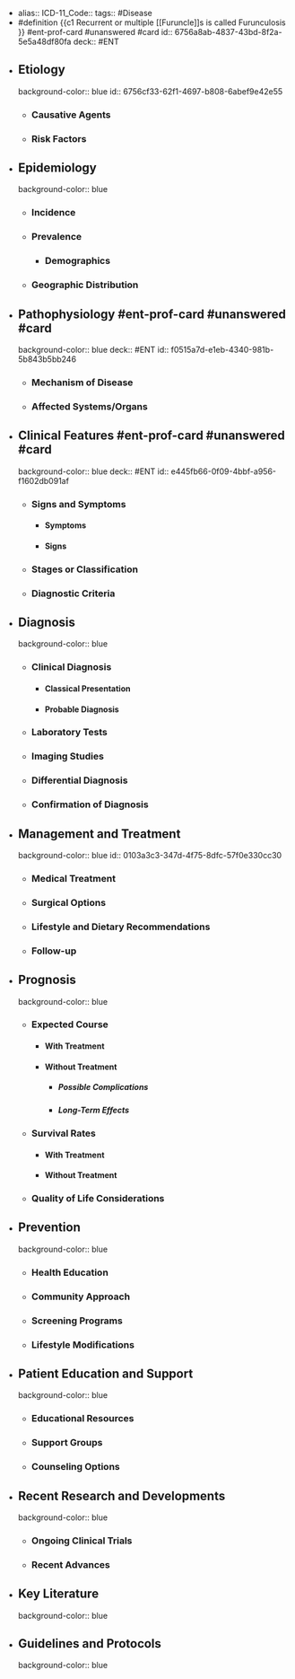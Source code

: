 - alias::
  ICD-11_Code::
  tags:: #Disease
- #definition {{c1 Recurrent or multiple [[Furuncle]]s is called Furunculosis }} #ent-prof-card #unanswered #card
  id:: 6756a8ab-4837-43bd-8f2a-5e5a48df80fa
  deck:: #ENT
- ## Etiology
  background-color:: blue
  id:: 6756cf33-62f1-4697-b808-6abef9e42e55
	- ### Causative Agents
	- ### Risk Factors
- ## Epidemiology
  background-color:: blue
	- ### Incidence
	- ### Prevalence
		- ### Demographics
	- ### Geographic Distribution
- ## Pathophysiology #ent-prof-card #unanswered #card
  background-color:: blue
  deck:: #ENT
  id:: f0515a7d-e1eb-4340-981b-5b843b5bb246
	- ### Mechanism of Disease
	- ### Affected Systems/Organs
- ## Clinical Features #ent-prof-card #unanswered #card
  background-color:: blue
  deck:: #ENT
  id:: e445fb66-0f09-4bbf-a956-f1602db091af
	- ### Signs and Symptoms
		- #### Symptoms
		- #### Signs
	- ### Stages or Classification
	- ### Diagnostic Criteria
- ## Diagnosis
  background-color:: blue
	- ### Clinical Diagnosis
		- #### Classical Presentation
		- #### Probable Diagnosis
	- ### Laboratory Tests
	- ### Imaging Studies
	- ### Differential Diagnosis
	- ### Confirmation of Diagnosis
- ## Management and Treatment
  background-color:: blue
  id:: 0103a3c3-347d-4f75-8dfc-57f0e330cc30
	- ### Medical Treatment
	- ### Surgical Options
	- ### Lifestyle and Dietary Recommendations
	- ### Follow-up
- ## Prognosis
  background-color:: blue
	- ### Expected Course
		- #### With Treatment
		- #### Without Treatment
			- ##### Possible Complications
			- ##### Long-Term Effects
	- ### Survival Rates
		- #### With Treatment
		- #### Without Treatment
	- ### Quality of Life Considerations
- ## Prevention
  background-color:: blue
	- ### Health Education
	- ### Community Approach
	- ### Screening Programs
	- ### Lifestyle Modifications
- ## Patient Education and Support
  background-color:: blue
	- ### Educational Resources
	- ### Support Groups
	- ### Counseling Options
- ## Recent Research and Developments
  background-color:: blue
	- ### Ongoing Clinical Trials
	- ### Recent Advances
- ## Key Literature
  background-color:: blue
- ## Guidelines and Protocols
  background-color:: blue